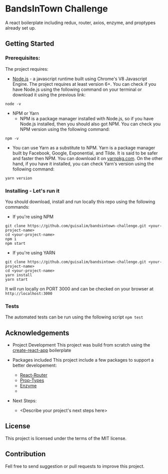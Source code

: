 # BandsInTown Challenge
A react boilerplate including redux, router, axios, enzyme, and proptypes already set up.


## Getting Started
### Prerequisites:
The project requires:
* [Node.js](https://nodejs.org/en/download/) - a javascript runtime built using Chrome's V8 Javascript Engine. The project requires at least version 6+. You can check if you have Node.js using the following command on your terminal or download it using the previous link:
```
node -v
```
* NPM or Yarn
  * NPM is a package manager installed with Node.js, so if you have Node.js installed, then you should also got NPM. You can check you NPM version using the following command:
```
npm -v
```
  * You can use Yarn as a substitute to NPM. Yarn is a package manager built by Facebook, Google, Exponential, and Tilde. It is said to be safer and faster then NPM.
You can download it on [yarnpkg.com](https://yarnpkg.com/en/docs/install). On the other hand, if you have it installed, you can check Yarn's version using the following command:
```
yarn version
```

### Installing - Let's run it
You should download, install and run locally this repo using the following commands:

- If you're using NPM
```
git clone https://github.com/guisalim/bandsintown-challenge.git <your-project-name>
cd <your-project-name>
npm i
npm start
```
- If you're using YARN
```
git clone https://github.com/guisalim/bandsintown-challenge.git <your-project-name>
cd <your-project-name>
yarn install
yarn start
```

It will run locally on PORT 3000 and can be checked on your browser at ```http://localhost:3000```

### Tests
The automated tests can be run using the following script ```npm test```

## Acknowledgements
- Project Development
This project was build from scratch using the [create-react-app](https://github.com/facebook/create-react-app) boilerplate

- Packages included
This project include a few packages to support a better developement:
  * [React-Router](https://reacttraining.com/react-router/web/guides/philosophy)
  * [Prop-Types](https://github.com/facebook/prop-types)
  * [Enzyme](http://airbnb.io/enzyme/)
  * <Include other dependencies here>


- Next Steps:
  * <Describe your project's next steps here>

## License 
This project is licensed under the terms of the MIT license.

## Contribution
Fell free to send suggestion or pull requests to improve this project.